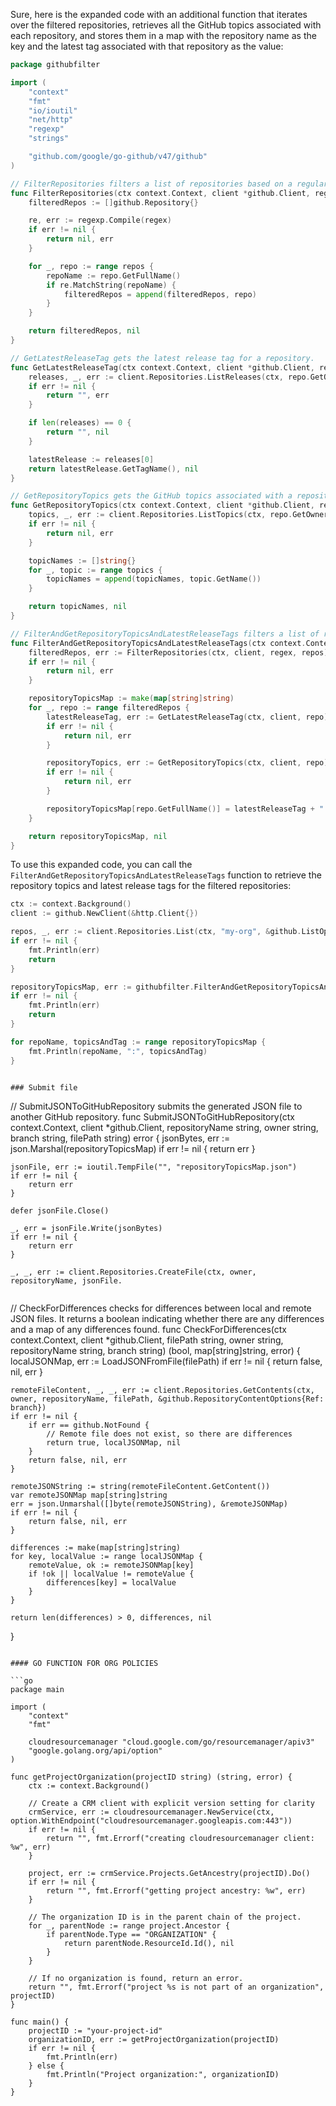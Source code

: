 Sure, here is the expanded code with an additional function that iterates over the filtered repositories, retrieves all the GitHub topics associated with each repository, and stores them in a map with the repository name as the key and the latest tag associated with that repository as the value:

```go
package githubfilter

import (
    "context"
    "fmt"
    "io/ioutil"
    "net/http"
    "regexp"
    "strings"

    "github.com/google/go-github/v47/github"
)

// FilterRepositories filters a list of repositories based on a regular expression.
func FilterRepositories(ctx context.Context, client *github.Client, regex string, repos []github.Repository) ([]github.Repository, error) {
    filteredRepos := []github.Repository{}

    re, err := regexp.Compile(regex)
    if err != nil {
        return nil, err
    }

    for _, repo := range repos {
        repoName := repo.GetFullName()
        if re.MatchString(repoName) {
            filteredRepos = append(filteredRepos, repo)
        }
    }

    return filteredRepos, nil
}

// GetLatestReleaseTag gets the latest release tag for a repository.
func GetLatestReleaseTag(ctx context.Context, client *github.Client, repo github.Repository) (string, error) {
    releases, _, err := client.Repositories.ListReleases(ctx, repo.GetOwner().GetLogin(), repo.GetName(), &github.ListOptions{PerPage: 1})
    if err != nil {
        return "", err
    }

    if len(releases) == 0 {
        return "", nil
    }

    latestRelease := releases[0]
    return latestRelease.GetTagName(), nil
}

// GetRepositoryTopics gets the GitHub topics associated with a repository.
func GetRepositoryTopics(ctx context.Context, client *github.Client, repo github.Repository) ([]string, error) {
    topics, _, err := client.Repositories.ListTopics(ctx, repo.GetOwner().GetLogin(), repo.GetName())
    if err != nil {
        return nil, err
    }

    topicNames := []string{}
    for _, topic := range topics {
        topicNames = append(topicNames, topic.GetName())
    }

    return topicNames, nil
}

// FilterAndGetRepositoryTopicsAndLatestReleaseTags filters a list of repositories based on a regular expression, retrieves all the GitHub topics associated with each repository, and stores them in a map with the repository name as the key and the latest tag associated with that repository as the value.
func FilterAndGetRepositoryTopicsAndLatestReleaseTags(ctx context.Context, client *github.Client, regex string, repos []github.Repository) (map[string]string, error) {
    filteredRepos, err := FilterRepositories(ctx, client, regex, repos)
    if err != nil {
        return nil, err
    }

    repositoryTopicsMap := make(map[string]string)
    for _, repo := range filteredRepos {
        latestReleaseTag, err := GetLatestReleaseTag(ctx, client, repo)
        if err != nil {
            return nil, err
        }

        repositoryTopics, err := GetRepositoryTopics(ctx, client, repo)
        if err != nil {
            return nil, err
        }

        repositoryTopicsMap[repo.GetFullName()] = latestReleaseTag + " [" + strings.Join(repositoryTopics, ", ") + "]"
    }

    return repositoryTopicsMap, nil
}
```

To use this expanded code, you can call the `FilterAndGetRepositoryTopicsAndLatestReleaseTags` function to retrieve the repository topics and latest release tags for the filtered repositories:

```go
ctx := context.Background()
client := github.NewClient(&http.Client{})

repos, _, err := client.Repositories.List(ctx, "my-org", &github.ListOptions{PerPage: 100})
if err != nil {
    fmt.Println(err)
    return
}

repositoryTopicsMap, err := githubfilter.FilterAndGetRepositoryTopicsAndLatestReleaseTags(ctx, client, `"my-org/.*"`, repos)
if err != nil {
    fmt.Println(err)
    return
}

for repoName, topicsAndTag := range repositoryTopicsMap {
    fmt.Println(repoName, ":", topicsAndTag)
}


### Submit file


```

// SubmitJSONToGitHubRepository submits the generated JSON file to another GitHub repository.
func SubmitJSONToGitHubRepository(ctx context.Context, client *github.Client, repositoryName string, owner string, branch string, filePath string) error {
    jsonBytes, err := json.Marshal(repositoryTopicsMap)
    if err != nil {
        return err
    }

    jsonFile, err := ioutil.TempFile("", "repositoryTopicsMap.json")
    if err != nil {
        return err
    }

    defer jsonFile.Close()

    _, err = jsonFile.Write(jsonBytes)
    if err != nil {
        return err
    }

    _, _, err := client.Repositories.CreateFile(ctx, owner, repositoryName, jsonFile.
```

```
// CheckForDifferences checks for differences between local and remote JSON files. It returns a boolean indicating whether there are any differences and a map of any differences found.
func CheckForDifferences(ctx context.Context, client *github.Client, filePath string, owner string, repositoryName string, branch string) (bool, map[string]string, error) {
    localJSONMap, err := LoadJSONFromFile(filePath)
    if err != nil {
        return false, nil, err
    }

    remoteFileContent, _, _, err := client.Repositories.GetContents(ctx, owner, repositoryName, filePath, &github.RepositoryContentOptions{Ref: branch})
    if err != nil {
        if err == github.NotFound {
            // Remote file does not exist, so there are differences
            return true, localJSONMap, nil
        }
        return false, nil, err
    }

    remoteJSONString := string(remoteFileContent.GetContent())
    var remoteJSONMap map[string]string
    err = json.Unmarshal([]byte(remoteJSONString), &remoteJSONMap)
    if err != nil {
        return false, nil, err
    }

    differences := make(map[string]string)
    for key, localValue := range localJSONMap {
        remoteValue, ok := remoteJSONMap[key]
        if !ok || localValue != remoteValue {
            differences[key] = localValue
        }
    }

    return len(differences) > 0, differences, nil
}
```

#### GO FUNCTION FOR ORG POLICIES

```go
package main

import (
	"context"
	"fmt"

	cloudresourcemanager "cloud.google.com/go/resourcemanager/apiv3"
	"google.golang.org/api/option"
)

func getProjectOrganization(projectID string) (string, error) {
	ctx := context.Background()

	// Create a CRM client with explicit version setting for clarity
	crmService, err := cloudresourcemanager.NewService(ctx, option.WithEndpoint("cloudresourcemanager.googleapis.com:443"))
	if err != nil {
		return "", fmt.Errorf("creating cloudresourcemanager client: %w", err)
	}

	project, err := crmService.Projects.GetAncestry(projectID).Do()
	if err != nil {
		return "", fmt.Errorf("getting project ancestry: %w", err)
	}

	// The organization ID is in the parent chain of the project.
	for _, parentNode := range project.Ancestor {
		if parentNode.Type == "ORGANIZATION" {
			return parentNode.ResourceId.Id(), nil
		}
	}

	// If no organization is found, return an error.
	return "", fmt.Errorf("project %s is not part of an organization", projectID)
}

func main() {
	projectID := "your-project-id"
	organizationID, err := getProjectOrganization(projectID)
	if err != nil {
		fmt.Println(err)
	} else {
		fmt.Println("Project organization:", organizationID)
	}
}
```
